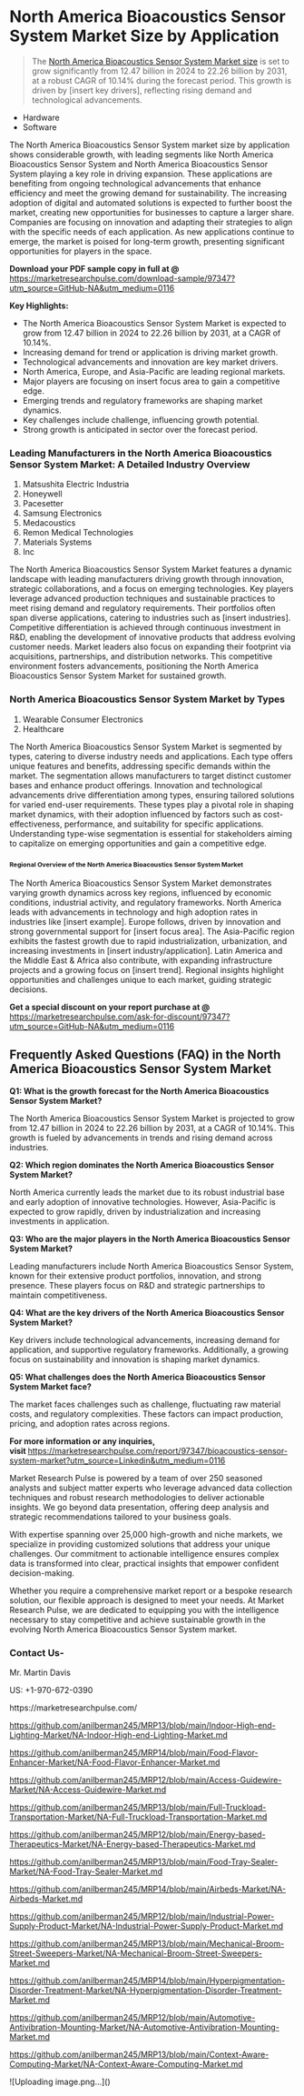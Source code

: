 <h1>North America Bioacoustics Sensor System Market&nbsp;Size by Application</h1><blockquote><p>The <a href="https://marketresearchpulse.com/download-sample/97347?utm_source=GitHub-NA&amp;utm_medium=0116">North America Bioacoustics Sensor System Market size</a> is set to grow significantly from 12.47 billion in 2024 to 22.26 billion by 2031, at a robust CAGR of 10.14% during the forecast period. This growth is driven by [insert key drivers], reflecting rising demand and technological advancements.</p></blockquote><ul><li>Hardware<li> Software</li></ul><p>The North America Bioacoustics Sensor System market size by application shows considerable growth, with leading segments like North America Bioacoustics Sensor System and North America Bioacoustics Sensor System playing a key role in driving expansion. These applications are benefiting from ongoing technological advancements that enhance efficiency and meet the growing demand for sustainability. The increasing adoption of digital and automated solutions is expected to further boost the market, creating new opportunities for businesses to capture a larger share. Companies are focusing on innovation and adapting their strategies to align with the specific needs of each application. As new applications continue to emerge, the market is poised for long-term growth, presenting significant opportunities for players in the space.</p><p><strong>Download your PDF sample copy in full at @ </strong><a href="https://marketresearchpulse.com/download-sample/97347?utm_source=GitHub-NA&amp;utm_medium=0116">https://marketresearchpulse.com/download-sample/97347?utm_source=GitHub-NA&amp;utm_medium=0116</a></p><p><strong>Key Highlights: </strong></p><ul><li>The North America Bioacoustics Sensor System Market is expected to grow from 12.47 billion in 2024 to 22.26 billion by 2031, at a CAGR of 10.14%.</li><li>Increasing demand for trend or application is driving market growth.</li><li>Technological advancements and innovation are key market drivers.</li><li>North America, Europe, and Asia-Pacific are leading regional markets.</li><li>Major players are focusing on insert focus area to gain a competitive edge.</li><li>Emerging trends and regulatory frameworks are shaping market dynamics.</li><li>Key challenges include challenge, influencing growth potential.</li><li>Strong growth is anticipated in sector over the forecast period.</li></ul><h3>Leading Manufacturers in the North America Bioacoustics Sensor System Market: A Detailed Industry Overview</h3><ol><li>Matsushita Electric Industria</li><li>Honeywell</li><li>Pacesetter</li><li>Samsung Electronics</li><li>Medacoustics</li><li>Remon Medical Technologies</li><li>Materials Systems</li><li>Inc</li></ol><div class="flex max-w-full flex-col flex-grow"><div class="min-h-8 text-message flex w-full flex-col items-end gap-2 whitespace-normal break-words [.text-message+&amp;]:mt-5" dir="auto" data-message-author-role="assistant" data-message-id="fd8432e4-4910-450d-b182-61b7bfb0a01f" data-message-model-slug="gpt-4o"><div class="flex w-full flex-col gap-1 empty:hidden first:pt-[3px]"><div class="markdown prose w-full break-words dark:prose-invert light"><p>The North America Bioacoustics Sensor System Market features a dynamic landscape with leading manufacturers driving growth through innovation, strategic collaborations, and a focus on emerging technologies. Key players leverage advanced production techniques and sustainable practices to meet rising demand and regulatory requirements. Their portfolios often span diverse applications, catering to industries such as [insert industries]. Competitive differentiation is achieved through continuous investment in R&amp;D, enabling the development of innovative products that address evolving customer needs. Market leaders also focus on expanding their footprint via acquisitions, partnerships, and distribution networks. This competitive environment fosters advancements, positioning the North America Bioacoustics Sensor System Market for sustained growth.</p></div></div></div></div><h3>North America Bioacoustics Sensor System Market by Types</h3><ol><li>Wearable Consumer Electronics<li> Healthcare</li></ol><div class="flex max-w-full flex-col flex-grow"><div class="min-h-8 text-message flex w-full flex-col items-end gap-2 whitespace-normal break-words [.text-message+&amp;]:mt-5" dir="auto" data-message-author-role="assistant" data-message-id="084470be-0bb7-4664-bddf-5156b4f41249" data-message-model-slug="gpt-4o-mini"><div class="flex w-full flex-col gap-1 empty:hidden first:pt-[3px]"><div class="markdown prose w-full break-words dark:prose-invert light"><p>The North America Bioacoustics Sensor System Market is segmented by types, catering to diverse industry needs and applications. Each type offers unique features and benefits, addressing specific demands within the market. The segmentation allows manufacturers to target distinct customer bases and enhance product offerings. Innovation and technological advancements drive differentiation among types, ensuring tailored solutions for varied end-user requirements. These types play a pivotal role in shaping market dynamics, with their adoption influenced by factors such as cost-effectiveness, performance, and suitability for specific applications. Understanding type-wise segmentation is essential for stakeholders aiming to capitalize on emerging opportunities and gain a competitive edge.</p></div></div></div></div><h3><span style="font-size: 11px;">Regional Overview of the North America Bioacoustics Sensor System Market</span></h3><div class="flex max-w-full flex-col flex-grow"><div class="min-h-8 text-message flex w-full flex-col items-end gap-2 whitespace-normal break-words [.text-message+&amp;]:mt-5" dir="auto" data-message-author-role="assistant" data-message-id="e9038762-ce64-4e30-91c9-9bd413514231" data-message-model-slug="gpt-4o-mini"><div class="flex w-full flex-col gap-1 empty:hidden first:pt-[3px]"><div class="markdown prose w-full break-words dark:prose-invert light"><p>The North America Bioacoustics Sensor System Market demonstrates varying growth dynamics across key regions, influenced by economic conditions, industrial activity, and regulatory frameworks. North America leads with advancements in technology and high adoption rates in industries like [insert example]. Europe follows, driven by innovation and strong governmental support for [insert focus area]. The Asia-Pacific region exhibits the fastest growth due to rapid industrialization, urbanization, and increasing investments in [insert industry/application]. Latin America and the Middle East &amp; Africa also contribute, with expanding infrastructure projects and a growing focus on [insert trend]. Regional insights highlight opportunities and challenges unique to each market, guiding strategic decisions.</p></div></div></div></div><p><strong>Get a special discount on your report purchase at @ </strong><a href="https://marketresearchpulse.com/ask-for-discount/97347?utm_source=GitHub-NA&amp;utm_medium=0116">https://marketresearchpulse.com/ask-for-discount/97347?utm_source=GitHub-NA&amp;utm_medium=0116</a></p><h2>Frequently Asked Questions (FAQ) in the North America Bioacoustics Sensor System Market</h2><p><strong>Q1: What is the growth forecast for the North America Bioacoustics Sensor System Market?</strong></p><p>The North America Bioacoustics Sensor System Market is projected to grow from 12.47 billion in 2024 to 22.26 billion by 2031, at a CAGR of 10.14%. This growth is fueled by advancements in trends and rising demand across industries.</p><p><strong>Q2: Which region dominates the North America Bioacoustics Sensor System Market?</strong></p><p>North America currently leads the market due to its robust industrial base and early adoption of innovative technologies. However, Asia-Pacific is expected to grow rapidly, driven by industrialization and increasing investments in application.</p><p><strong>Q3: Who are the major players in the North America Bioacoustics Sensor System Market?</strong></p><p>Leading manufacturers include North America Bioacoustics Sensor System, known for their extensive product portfolios, innovation, and strong presence. These players focus on R&amp;D and strategic partnerships to maintain competitiveness.</p><p><strong>Q4: What are the key drivers of the North America Bioacoustics Sensor System Market?</strong></p><p>Key drivers include technological advancements, increasing demand for application, and supportive regulatory frameworks. Additionally, a growing focus on sustainability and innovation is shaping market dynamics.</p><p><strong>Q5: What challenges does the North America Bioacoustics Sensor System Market face?</strong></p><p>The market faces challenges such as challenge, fluctuating raw material costs, and regulatory complexities. These factors can impact production, pricing, and adoption rates across regions.</p><p><strong>For more information or any inquiries, visit&nbsp;</strong><a href="https://marketresearchpulse.com/report/97347/bioacoustics-sensor-system-market?utm_source=Linkedin&utm_medium=0116">https://marketresearchpulse.com/report/97347/bioacoustics-sensor-system-market?utm_source=Linkedin&utm_medium=0116</a></p><p>Market Research Pulse is powered by a team of over 250 seasoned analysts and subject matter experts who leverage advanced data collection techniques and robust research methodologies to deliver actionable insights. We go beyond data presentation, offering deep analysis and strategic recommendations tailored to your business goals.</p><p>With expertise spanning over 25,000 high-growth and niche markets, we specialize in providing customized solutions that address your unique challenges. Our commitment to actionable intelligence ensures complex data is transformed into clear, practical insights that empower confident decision-making.</p><p>Whether you require a comprehensive market report or a bespoke research solution, our flexible approach is designed to meet your needs. At Market Research Pulse, we are dedicated to equipping you with the intelligence necessary to stay competitive and achieve sustainable growth in the evolving North America Bioacoustics Sensor System market.</p><h3><strong>Contact Us-</strong></h3><p>Mr. Martin Davis</p><p>US: +1-970-672-0390</p><p>https://marketresearchpulse.com/</p><p><a href="https://github.com/anilberman245/MRP13/blob/main/Indoor-High-end-Lighting-Market/NA-Indoor-High-end-Lighting-Market.md">https://github.com/anilberman245/MRP13/blob/main/Indoor-High-end-Lighting-Market/NA-Indoor-High-end-Lighting-Market.md</a></p><p><a href="https://github.com/anilberman245/MRP14/blob/main/Food-Flavor-Enhancer-Market/NA-Food-Flavor-Enhancer-Market.md">https://github.com/anilberman245/MRP14/blob/main/Food-Flavor-Enhancer-Market/NA-Food-Flavor-Enhancer-Market.md</a></p><p><a href="https://github.com/anilberman245/MRP12/blob/main/Access-Guidewire-Market/NA-Access-Guidewire-Market.md">https://github.com/anilberman245/MRP12/blob/main/Access-Guidewire-Market/NA-Access-Guidewire-Market.md</a></p><p><a href="https://github.com/anilberman245/MRP13/blob/main/Full-Truckload-Transportation-Market/NA-Full-Truckload-Transportation-Market.md">https://github.com/anilberman245/MRP13/blob/main/Full-Truckload-Transportation-Market/NA-Full-Truckload-Transportation-Market.md</a></p><p><a href="https://github.com/anilberman245/MRP12/blob/main/Energy-based-Therapeutics-Market/NA-Energy-based-Therapeutics-Market.md">https://github.com/anilberman245/MRP12/blob/main/Energy-based-Therapeutics-Market/NA-Energy-based-Therapeutics-Market.md</a></p><p><a href="https://github.com/anilberman245/MRP13/blob/main/Food-Tray-Sealer-Market/NA-Food-Tray-Sealer-Market.md">https://github.com/anilberman245/MRP13/blob/main/Food-Tray-Sealer-Market/NA-Food-Tray-Sealer-Market.md</a></p><p><a href="https://github.com/anilberman245/MRP14/blob/main/Airbeds-Market/NA-Airbeds-Market.md">https://github.com/anilberman245/MRP14/blob/main/Airbeds-Market/NA-Airbeds-Market.md</a></p><p><a href="https://github.com/anilberman245/MRP12/blob/main/Industrial-Power-Supply-Product-Market/NA-Industrial-Power-Supply-Product-Market.md">https://github.com/anilberman245/MRP12/blob/main/Industrial-Power-Supply-Product-Market/NA-Industrial-Power-Supply-Product-Market.md</a></p><p><a href="https://github.com/anilberman245/MRP13/blob/main/Mechanical-Broom-Street-Sweepers-Market/NA-Mechanical-Broom-Street-Sweepers-Market.md">https://github.com/anilberman245/MRP13/blob/main/Mechanical-Broom-Street-Sweepers-Market/NA-Mechanical-Broom-Street-Sweepers-Market.md</a></p><p><a href="https://github.com/anilberman245/MRP14/blob/main/Hyperpigmentation-Disorder-Treatment-Market/NA-Hyperpigmentation-Disorder-Treatment-Market.md">https://github.com/anilberman245/MRP14/blob/main/Hyperpigmentation-Disorder-Treatment-Market/NA-Hyperpigmentation-Disorder-Treatment-Market.md</a></p><p><a href="https://github.com/anilberman245/MRP12/blob/main/Automotive-Antivibration-Mounting-Market/NA-Automotive-Antivibration-Mounting-Market.md">https://github.com/anilberman245/MRP12/blob/main/Automotive-Antivibration-Mounting-Market/NA-Automotive-Antivibration-Mounting-Market.md</a></p><p><a href="https://github.com/anilberman245/MRP13/blob/main/Context-Aware-Computing-Market/NA-Context-Aware-Computing-Market.md">https://github.com/anilberman245/MRP13/blob/main/Context-Aware-Computing-Market/NA-Context-Aware-Computing-Market.md</a></p>
![Uploading image.png…]()
